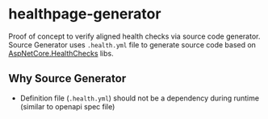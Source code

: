 # healthpage-generator
Proof of concept to verify aligned health checks via source code generator. Source Generator uses `.health.yml` file to generate source code based on [AspNetCore.HealthChecks](https://github.com/Xabaril/AspNetCore.Diagnostics.HealthChecks) libs.

## Why Source Generator
- Definition file (`.health.yml`) should not be a dependency during runtime (similar to openapi spec file)



